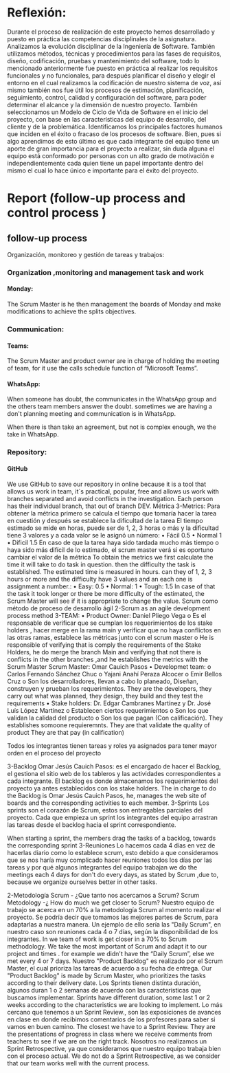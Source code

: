 # Reflexión:

Durante el proceso de realización de este proyecto hemos desarrollado   y puesto en práctica las competencias disciplinales de la asignatura. Analizamos la evolución disciplinar de la Ingeniería de Software. También utilizamos métodos, técnicas y procedimientos para las fases de requisitos, diseño, codificación, pruebas y mantenimiento del software, todo lo mencionado anteriormente fue puesto en práctica  al realizar los requisitos   funcionales y no funcionales, para después planificar el diseño y elegir el entorno en el cual realizamos   la codificación de nuestro sistema de voz, así mismo también nos fue útil  los procesos de estimación, planificación, seguimiento, control, calidad y configuración del software, para poder  determinar el alcance y la dimensión de nuestro proyecto. También seleccionamos un Modelo de Ciclo de Vida de Software en el inicio del proyecto, con base en las características del equipo de desarrollo, del cliente y de la problemática. Identificamos los principales factores humanos que inciden en el éxito o fracaso de los procesos de software. Bien, pues si algo aprendimos de esto último es que cada integrante del equipo tiene un aporte de gran importancia para el proyecto a realizar, sin duda alguna el equipo está conformado por personas con un alto grado de motivación e independientemente cada quien tiene un papel importante dentro del mismo el cual lo hace único e importante para el éxito del proyecto.



# Report (follow-up process and control process )

## follow-up process

Organización, monitoreo y gestión de tareas y trabajos: 
### Organization ,monitoring  and management task and work
#### Monday:

The Scrum Master is he then management the boards of Monday and make modifications to achieve the splits objectives.

### Communication:
#### Teams:

The Scrum Master and product owner are in charge of holding the meeting of team, for it use the  calls schedule function   of “Microsoft Teams”.

#### WhatsApp:


When someone has doubt, the communicates in the WhatsApp group and the others team members answer the doubt. sometimes we are having a don't planning meeting and communication is in WhatsApp.

When there is than take an agreement, but not is complex enough, we the take in WhatsApp.

### Repository:

#### GitHub

We use GitHub to save our repository in online because it is a tool that allows us work in team, it`s practical, popular, free and allows us work with branches separated and avoid conflicts in the investigation. Each person has their individual branch, that out of branch DEV.
Métrica
3-Metrics:
Para obtener la métrica primero se calcula el tiempo que tomaría hacer la tarea en cuestión y después se establece la dificultad de la tarea
El tiempo estimado se mide en horas, puede ser de 1, 2, 3 horas o más y la dificultad tiene 3 valores y a cada valor se le asignó un número:
•	Fácil 0.5
•	Normal 1
•	Dificil 1.5
En caso de que la tarea haya sido tardada mucho más tiempo o haya sido más difícil de lo estimado, el scrum master verá si es oportuno cambiar el valor de la métrica
To obtain the metrics we first calculate the time it will take to do task in question. then the difficulty the task is established.
The estimated time is measured in hours. can they of 1, 2, 3 hours or more and the difficulty have 3 values and an each one is assignment a number.: 
•	Easy: 0.5
•	Normal: 1
•	Tough: 1.5
In case of that the task it took longer or there be more difficulty of the estimated, the Scrum Master will see if it is appropriate to change the value.
Scrum como método de proceso de desarrollo ágil 
2-Scrum as an  agile development process  method 
3-TEAM:
•	Product Owner: Daniel Pliego Vega
o	Es el responsable de verificar que se cumplan los requerimientos de los stake holders , hacer merge en la rama main y verificar que no haya conflictos en las otras ramas, establece las métricas junto con el scrum master
o	He is responsible of verifying that is comply the requirements of the Stake Holders, he do merge  the branch Main and verifying  that not there is conflicts in the other  branches ,and he establishes  the metrics  with the Scrum Master 
Scrum Master: Omar Cauich Pasos
•	Developmet team:
o	Carlos Fernando Sánchez Chuc
o	Yajani Anahí Peraza Alcocer
o	Emir Bellos Cruz
o	Son los desarrolladores, llevan a cabo lo planeado, Diseñan, construyen y prueban los requerimientos.
They are the developers, they carry out what was planned, they design, they build and they test the requirements
•	Stake holders: Dr. Edgar Cambranes Martínez y Dr. José Luís López Martínez
o	Establecen ciertos requerimientos
o	Son los que validan la calidad del producto
o	Son los que pagan (Con calificación).
They establishes  somoone  requieremnts.
They are  that validate the quality  of product 
They are that pay (in calification)

Todos los integrantes tienen tareas y roles ya asignados para tener mayor orden en el proceso del proyecto



3-Backlog
Omar Jesús Cauich Pasos: 
es el encargado de hacer el Backlog, el gestiona el sitio web de los tableros y las actividades correspondientes a cada integrante.
El backlog es donde almacenamos  los requerimientos del proyecto ya antes establecidos con los stake holders. 
The in charge to do the Backlog is Omar Jesús Cauich Pasos, he, manages the web site of boards and the corresponding activities to each member.
3-Sprints
Los sprints son el corazón de Scrum, estos son entregables parciales del proyecto. 
Cada que empieza un sprint los integrantes del equipo arrastran las tareas desde el backlog hacia el sprint correspondiente.

When starting a sprint, the members drag the tasks of a backlog, towards the corresponding sprint
3-Reuniones
Lo hacemos cada 4 días en vez de hacerlas diario como lo establece scrum, esto debido a que consideramos que se nos haría muy complicado hacer reuniones todos los días por las tareas y por qué algunos integrantes del equipo trabajan
we do the  meetings   each 4 days  for don't do every days, as stated by Scrum ,due to, because we organize ourselves better in other tasks.

2-Metodología Scrum - ¿Que tanto nos acercamos a Scrum?
Scrum Metodology -¿ How do much we get closer to Scrum?
Nuestro equipo de trabajo se acerca en un 70% a la metodología Scrum al momento realizar el proyecto. Se podría decir que tomamos las mejores partes de Scrum, para adaptarlas a nuestra manera. Un ejemplo de ello sería las "Daily Scrum", en nuestro caso son reuniones cada 4 o 7 días, según la disponibilidad de los integrantes.
In we team of work is get closer  in a 70%  to Scrum methodology. We take the most important of Scrum and adapt it to our project and times . for example  we didn't  have  the “Daily Scrum”, else we met every 4 or 7 days. 
Nuestro "Product Backlog" es realizado por el Scrum Master, el cual prioriza las tareas de acuerdo a su fecha de entrega.
Our "Product Backlog" is made by Scrum Master, who prioritizes the tasks according to their delivery date.
Los Sprints tienen distinta duración, algunos duran 1 o 2 semanas de acuerdo con las características que buscamos implementar.
Sprints have different duration, some last 1 or 2 weeks according to the characteristics we are looking to implement.
Lo más cercano que tenemos a un Sprint Review., son las exposiciones de avances en clase en donde recibimos comentarios de los profesores para saber si vamos en buen camino.
The closest we have to a Sprint Review. They are the presentations of progress in class where we receive comments from teachers to see if we are on the right track.
Nosotros no realizamos un Sprint Retrospective, ya que consideramos que nuestro equipo trabaja bien con el proceso actual.
We do not do a Sprint Retrospective, as we consider that our team works well with the current process.



